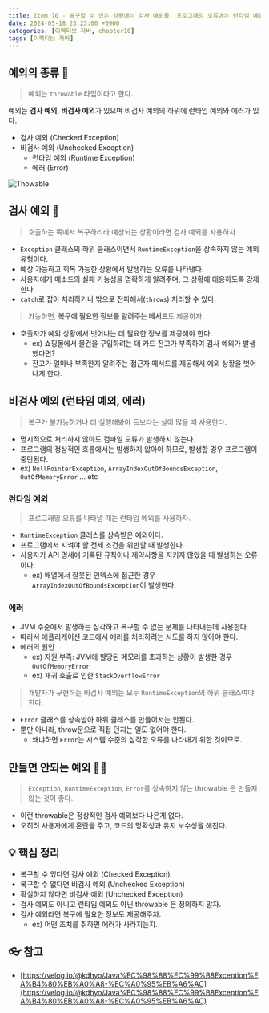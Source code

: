 ```yaml
---
title: Item 70 - 복구할 수 있는 상황에는 검사 예외를, 프로그래밍 오류에는 런타임 예외를 사용하라
date: 2024-05-18 23:23:00 +0900
categories: [이펙티브 자바, chapter10]
tags: [이펙티브 자바]
---
```


## **예외의 종류 🧐**

> 예외는 `throwable` 타입이라고 한다.

예외는 **검사 예외**, **비검사 예외**가 있으며 비검사 예외의 하위에 런타임 예외와 에러가 있다.

- 검사 예외 (Checked Exception)
- 비검사 예외 (Unchecked Exception)
    - 런타임 예외 (Runtime Exception)
    - 에러 (Error)

![Thowable](https://github.com/Shinminjin/Algorithm/assets/76575966/fe8e25d7-e80c-45cc-9261-970439713898)

## **검사 예외 🔎**

> 호출하는 쪽에서 복구하리라 예상되는 상황이라면 검사 예외를 사용하자.

- `Exception` 클래스의 하위 클래스이면서 `RuntimeException`을 상속하지 않는 예외 유형이다.
- 예상 가능하고 회복 가능한 상황에서 발생하는 오류를 나타낸다.
- 사용자에게 메소드의 실패 가능성을 명확하게 알려주며, 그 상황에 대응하도록 강제한다.
- `catch`로 잡아 처리하거나 밖으로 전파해서(`throws`) 처리할 수 있다.


> 가능하면, **복구에 필요한 정보를 알려주는 메서드**도 제공하자.

- 호출자가 예외 상황에서 벗어나는 데 필요한 정보를 제공해야 한다.
    - ex) 쇼핑몰에서 물건을 구입하려는 데 카드 잔고가 부족하여 검사 예외가 발생했다면?
    - 잔고가 얼마나 부족한지 알려주는 접근자 메서드를 제공해서 예외 상황을 벗어나게 한다.

## **비검사 예외 (런타임 예외, 에러)**

> 복구가 불가능하거나 더 실행해봐야 득보다는 실이 많을 때 사용한다.

- 명시적으로 처리하지 않아도 컴파일 오류가 발생하지 않는다.
- 프로그램의 정상적인 흐름에서는 발생하지 않아야 하므로, 발생할 경우 프로그램이 중단된다.
- ex) `NullPointerException`, `ArrayIndexOutOfBoundsException`, `OutOfMemoryError` … etc

### **런타임 예외**

> 프로그래밍 오류를 나타낼 때는 런타임 예외를 사용하자.

- `RuntimeException` 클래스를 상속받은 예외이다.
- 프로그램에서 지켜야 할 전제 조건을 위반할 때 발생한다.
- 사용자가 API 명세에 기록된 규칙이나 제약사항을 지키지 않았을 때 발생하는 오류이다.
    - ex) 배열에서 잘못된 인덱스에 접근한 경우 `ArrayIndexOutOfBoundsException`이 발생한다.

### **에러**

- JVM 수준에서 발생하는 심각하고 복구할 수 없는 문제를 나타내는데 사용한다.
- 따라서 애플리케이션 코드에서 에러를 처리하려는 시도를 하지 않아야 한다.
- 에러의 원인
    - ex) 자원 부족: JVM에 할당된 메모리를 초과하는 상황이 발생한 경우 `OutOfMemoryError`
    - ex) 재귀 호출로 인한 `StackOverflowError`

> 개발자가 구현하는 비검사 예외는 모두 `RuntimeException`의 하위 클래스여야 한다.

- `Error` 클래스를 상속받아 하위 클래스를 만들어서는 안된다.
- 뿐만 아니라, throw문으로 직접 던지는 일도 없어야 한다.
    - 왜냐하면 `Error`는 시스템 수준의 심각한 오류를 나타내기 위한 것이므로.

## **만들면 안되는 예외 🙅‍♂️**

> `Exception`, `RuntimeException`, `Error`를 상속하지 않는 throwable 은 만들지 않는 것이 좋다.

- 이런 throwable은 정상적인 검사 예외보다 나은게 없다.
- 오히려 사용자에게 혼란을 주고, 코드의 명확성과 유지 보수성을 해친다.

## **💡 핵심 정리**

- 복구할 수 있다면 검사 예외 (Checked Exception)
- 복구할 수 없다면 비검사 예외 (Unchecked Exception)
- 확실하지 않다면 비검사 예외 (Unchecked Exception)
- 검사 예외도 아니고 런타임 예외도 아닌 throwable 은 정의하지 말자.
- 검사 예외라면 복구에 필요한 정보도 제공해주자.
    - ex) 어떤 조치를 취하면 에러가 사라지는지.

## **👓 참고**
- [https://velog.io/@kdhyo/Java%EC%98%88%EC%99%B8Exception%EA%B4%80%EB%A0%A8-%EC%A0%95%EB%A6%AC](https://velog.io/@kdhyo/Java%EC%98%88%EC%99%B8Exception%EA%B4%80%EB%A0%A8-%EC%A0%95%EB%A6%AC)
